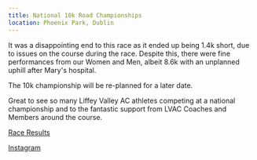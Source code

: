 ```yaml
---
title: National 10k Road Championships
location: Phoenix Park, Dublin
---
```


It was a disappointing end to this race as it ended up being 1.4k short, due to issues on the course during the race. Despite this, there were fine performances from our Women and Men, albeit 8.6k with an unplanned uphill after Mary's hospital. 

The 10k championship will be re-planned for a later date.

Great to see so many Liffey Valley AC athletes competing at a national championship and to the fantastic support from LVAC Coaches and Members around the course.

<a href="/races/2023-04-16-National-10k-Road/" target="_blank" rel="noopener noreferrer">Race Results</a>

<a href="https://www.instagram.com/p/CrG1a6LM7ly/" target="_blank" rel="noopener noreferrer">Instagram</a>
